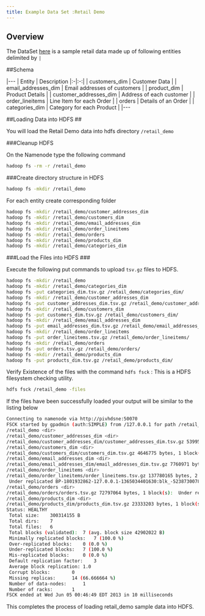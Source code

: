 ```yaml
---
title: Example Data Set :Retail Demo
---
```


Overview 
--------

The DataSet  [here](http://github.com/rajdeepd/pivotal-samples/sample-data) is a sample retail data made up of following entities delimited by `|`

##Schema

|---
| Entity | Description 
|:-|:-:|
| customers_dim | Customer Data |
| email_addresses_dim | Email addresses of customers |
| product_dim | Product Details |
| customer_addresses_dim | Address of each customer |
| order_lineitems | Line Item for each Order |
| orders | Details of an Order |
| categories_dim | Category for each Product |
|---

##Loading Data into HDFS ##

You will load the Retail Demo data into hdfs directory `/retail_demo`

###Cleanup HDFS

On the Namenode type the following command

```bash
hadoop fs -rm -r /retail_demo
```

###Create directory structure  in HDFS

```bash
hadoop fs -mkdir /retail_demo
```

For each entity create corresponding folder

```bash
hadoop fs -mkdir /retail_demo/customer_addresses_dim
hadoop fs -mkdir /retail_demo/customers_dim
hadoop fs -mkdir /retail_demo/email_addresses_dim
hadoop fs -mkdir /retail_demo/order_lineitems
hadoop fs -mkdir /retail_demo/orders
hadoop fs -mkdir /retail_demo/products_dim
hadoop fs -mkdir /retail_demo/categories_dim
```


###Load the Files into HDFS ###

Execute the following put commands to upload `tsv.gz` files to HDFS.

```bash
hadoop fs -mkdir /retail_demo
hadoop fs -mkdir /retail_demo/categories_dim
hadoop fs -put categories_dim.tsv.gz /retail_demo/categories_dim/
hadoop fs -mkdir /retail_demo/customer_addresses_dim
hadoop fs -put customer_addresses_dim.tsv.gz /retail_demo/customer_addresses_dim/
hadoop fs -mkdir /retail_demo/customers_dim
hadoop fs -put customers_dim.tsv.gz /retail_demo/customers_dim/
hadoop fs -mkdir /retail_demo/email_addresses_dim
hadoop fs -put email_addresses_dim.tsv.gz /retail_demo/email_addresses_dim/
hadoop fs -mkdir /retail_demo/order_lineitems
hadoop fs -put order_lineitems.tsv.gz /retail_demo/order_lineitems/
hadoop fs -mkdir /retail_demo/orders
hadoop fs -put orders.tsv.gz /retail_demo/orders/
hadoop fs -mkdir /retail_demo/products_dim
hadoop fs -put products_dim.tsv.gz /retail_demo/products_dim/
```

Verify Existence of the files with the  command `hdfs fsck` : This is a HDFS filesystem checking utility.

```bash
hdfs fsck /retail_demo -files
```

If the files have been successfully loaded your output will be similar to the listing below

```bash
Connecting to namenode via http://pivhdsne:50070
FSCK started by gpadmin (auth:SIMPLE) from /127.0.0.1 for path /retail_demo at Wed Jun 05 00:46:49 EDT 2013
/retail_demo <dir>
/retail_demo/customer_addresses_dim <dir>
/retail_demo/customer_addresses_dim/customer_addresses_dim.tsv.gz 53995977 bytes, 1 block(s):  Under replicated BP-1801932862-127.0.0.1-1365034401630:blk_-3444967948050158773_3347. Target Replicas is 3 but found 1 replica(s).
/retail_demo/customers_dim <dir>
/retail_demo/customers_dim/customers_dim.tsv.gz 4646775 bytes, 1 block(s):  Under replicated BP-1801932862-127.0.0.1-1365034401630:blk_-634814030839628602_3349. Target Replicas is 3 but found 1 replica(s).
/retail_demo/email_addresses_dim <dir>
/retail_demo/email_addresses_dim/email_addresses_dim.tsv.gz 7760971 bytes, 1 block(s):  Under replicated BP-1801932862-127.0.0.1-1365034401630:blk_4366275706078040799_3351. Target Replicas is 3 but found 1 replica(s).
/retail_demo/order_lineitems <dir>
/retail_demo/order_lineitems/order_lineitems.tsv.gz 137780165 bytes, 2 block(s):  Under replicated BP-1801932862-127.0.0.1-1365034401630:blk_-1448686265800988512_3353. Target Replicas is 3 but found 1 replica(s).
 Under replicated BP-1801932862-127.0.0.1-1365034401630:blk_-5238730078283780219_3354. Target Replicas is 3 but found 1 replica(s).
/retail_demo/orders <dir>
/retail_demo/orders/orders.tsv.gz 72797064 bytes, 1 block(s):  Under replicated BP-1801932862-127.0.0.1-1365034401630:blk_2747787889934219069_3356. Target Replicas is 3 but found 1 replica(s).
/retail_demo/products_dim <dir>
/retail_demo/products_dim/products_dim.tsv.gz 23333203 bytes, 1 block(s):  Under replicated BP-1801932862-127.0.0.1-1365034401630:blk_-8464904072467287261_3358. Target Replicas is 3 but found 1 replica(s).
Status: HEALTHY
 Total size:	300314155 B
 Total dirs:	7
 Total files:	6
 Total blocks (validated):	7 (avg. block size 42902022 B)
 Minimally replicated blocks:	7 (100.0 %)
 Over-replicated blocks:	0 (0.0 %)
 Under-replicated blocks:	7 (100.0 %)
 Mis-replicated blocks:		0 (0.0 %)
 Default replication factor:	3
 Average block replication:	1.0
 Corrupt blocks:		0
 Missing replicas:		14 (66.666664 %)
 Number of data-nodes:		1
 Number of racks:		1
FSCK ended at Wed Jun 05 00:46:49 EDT 2013 in 10 milliseconds
```

This completes the process of loading retail_demo sample data into HDFS.
